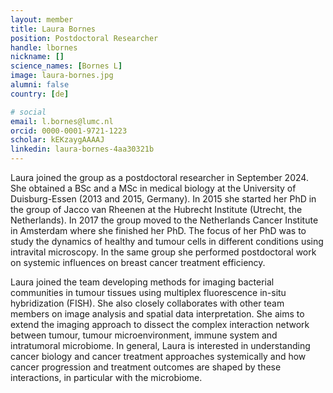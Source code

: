 ```yaml
---
layout: member
title: Laura Bornes
position: Postdoctoral Researcher
handle: lbornes
nickname: []
science_names: [Bornes L]
image: laura-bornes.jpg
alumni: false
country: [de]

# social
email: l.bornes@lumc.nl
orcid: 0000-0001-9721-1223
scholar: kEKzaygAAAAJ
linkedin: laura-bornes-4aa30321b
---
```


Laura joined the group as a postdoctoral researcher in September 2024. She obtained a BSc and a MSc in medical biology at the University of Duisburg-Essen (2013 and 2015, Germany). In 2015 she started her PhD in the group of Jacco van Rheenen at the Hubrecht Institute (Utrecht, the Netherlands). In 2017 the group moved to the Netherlands Cancer Institute in Amsterdam where she finished her PhD. The focus of her PhD was to study the dynamics of healthy and tumour cells in different conditions using intravital microscopy. In the same group she performed postdoctoral work on systemic influences on breast cancer treatment efficiency.  

Laura joined the team developing methods for imaging bacterial communities in tumour tissues using multiplex fluorescence in-situ hybridization (FISH). She also closely collaborates with other team members on image analysis and spatial data interpretation. She aims to extend the imaging approach to dissect the complex interaction network between tumour, tumour microenvironment, immune system and intratumoral microbiome. In general, Laura is interested in understanding cancer biology and cancer treatment approaches systemically and how cancer progression and treatment outcomes are shaped by these interactions, in particular with the microbiome.  
